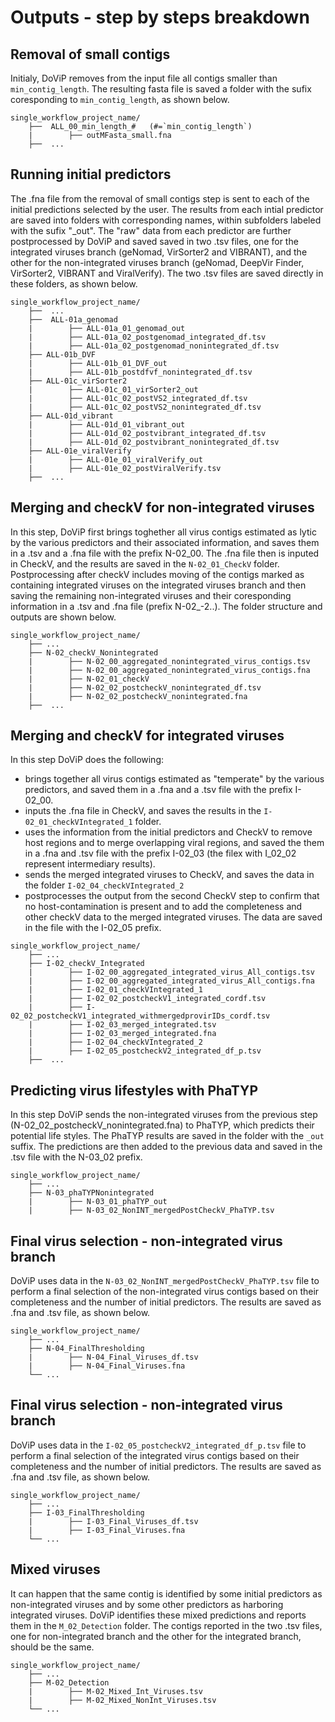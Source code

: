 # Outputs - step by steps breakdown


## Removal of small contigs

Initialy, DoViP removes from the input file all contigs smaller than `min_contig_length`. The resulting fasta file is saved a folder with the sufix coresponding to `min_contig_length`, as shown below. 
```plaintext
single_workflow_project_name/ 
    ├──  ALL_00_min_length_#   (#=`min_contig_length`)
    |        ├── outMFasta_small.fna  
    ├──  ... 
```

## Running initial predictors
The .fna file from the removal of small contigs step is sent to each of the initial predictions selected by the user. The results from each intial predictor are saved into folders with corresponding names, within subfolders labeled with the sufix "_out". The "raw" data from each predictor are further postprocessed by DoViP and saved saved in two .tsv files, one for the integrated viruses branch (geNomad, VirSorter2 and VIBRANT), and the other for the non-integrated viruses branch (geNomad, DeepVir Finder, VirSorter2, VIBRANT and ViralVerify). The two .tsv files are saved directly in these folders, as shown below.  

```plaintext
single_workflow_project_name/ 
    ├──  ... 
    ├──  ALL-01a_genomad
    |        ├── ALL-01a_01_genomad_out
    |        ├── ALL-01a_02_postgenomad_integrated_df.tsv
    |        ├── ALL-01a_02_postgenomad_nonintegrated_df.tsv
    ├── ALL-01b_DVF
    |        ├── ALL-01b_01_DVF_out
    |        ├── ALL-01b_postdfvf_nonintegrated_df.tsv
    ├── ALL-01c_virSorter2
    |        ├── ALL-01c_01_virSorter2_out
    |        ├── ALL-01c_02_postVS2_integrated_df.tsv
    |        ├── ALL-01c_02_postVS2_nonintegrated_df.tsv
    ├── ALL-01d_vibrant
    |        ├── ALL-01d_01_vibrant_out
    |        ├── ALL-01d_02_postvibrant_integrated_df.tsv
    |        ├── ALL-01d_02_postvibrant_nonintegrated_df.tsv
    ├── ALL-01e_viralVerify
    |        ├── ALL-01e_01_viralVerify_out
    |        ├── ALL-01e_02_postViralVerify.tsv 
    ├──  ... 
```



## Merging and checkV for non-integrated viruses
In this step, DoViP first brings toghether all virus contigs estimated as lytic by the various predictors and their associated information, and saves them in a .tsv and a .fna file with the prefix N-02_00. The .fna file then is inputed in CheckV, and the results are saved in the `N-02_01_CheckV` folder. Postprocessing after checkV includes moving of the contigs marked as containing integrated viruses on the integrated viruses branch and then saving the remaining non-integrated viruses and their coresponding information in a .tsv and .fna file (prefix N-02_-2..). The folder structure and outputs are shown below.  

```plaintext
single_workflow_project_name/ 
    ├── ...       
    ├── N-02_checkV_Nonintegrated
    |        ├── N-02_00_aggregated_nonintegrated_virus_contigs.tsv
    |        ├── N-02_00_aggregated_nonintegrated_virus_contigs.fna
    |        ├── N-02_01_checkV
    |        ├── N-02_02_postcheckV_nonintegrated_df.tsv
    |        ├── N-02_02_postcheckV_nonintegrated.fna
    ├──  ... 
```

## Merging and checkV for integrated viruses
In this step DoViP does the following:
  * brings together all virus contigs estimated as "temperate" by the various predictors, and saved them in a .fna and a .tsv file with the prefix I-02_00.
  * inputs the .fna file in CheckV, and saves the results in the `I-02_01_checkVIntegrated_1` folder.
  * uses the information from the initial predictors and CheckV to remove host regions and to merge overlapping viral regions, and saved the them in a .fna and .tsv file with the prefix I-02_03 (the filex with I_02_02 represent intermediary results).
  * sends the merged integrated viruses to CheckV, and saves the data in the folder `I-02_04_checkVIntegrated_2`
  * postprocesses the output from the second CheckV step to confirm that no host-contamination is present and to add the completeness and other checkV data to the merged integrated viruses. The data are saved in the file with the I-02_05 prefix.
  
```plaintext
single_workflow_project_name/ 
    ├── ...
    ├── I-02_checkV_Integrated
    |        ├── I-02_00_aggregated_integrated_virus_All_contigs.tsv
    |        ├── I-02_00_aggregated_integrated_virus_All_contigs.fna
    |        ├── I-02_01_checkVIntegrated_1
    |        ├── I-02_02_postcheckV1_integrated_cordf.tsv
    |        ├── I-02_02_postcheckV1_integrated_withmergedprovirIDs_cordf.tsv
    |        ├── I-02_03_merged_integrated.tsv
    |        ├── I-02_03_merged_integrated.fna
    |        ├── I-02_04_checkVIntegrated_2
    |        ├── I-02_05_postcheckV2_integrated_df_p.tsv
    ├──  ... 
```

## Predicting virus lifestyles with PhaTYP
In this step DoViP sends the non-integrated viruses from the previous step (N-02_02_postcheckV_nonintegrated.fna) to PhaTYP, which predicts their potential life styles. The PhaTYP results are saved in the folder with the `_out` suffix. The predictions are then added to the previous data and saved in the .tsv file with the N-03_02 prefix.

```plaintext
single_workflow_project_name/ 
    ├── ...
    ├── N-03_phaTYPNonintegrated
    |        ├── N-03_01_phaTYP_out
    |        ├── N-03_02_NonINT_mergedPostCheckV_PhaTYP.tsv
```

## Final virus selection - non-integrated virus branch
DoViP uses data in the `N-03_02_NonINT_mergedPostCheckV_PhaTYP.tsv` file to perform a final selection of the non-integrated virus contigs based on their completeness and the number of initial predictors. The results are saved as .fna and .tsv file, as shown below. 

```plaintext
single_workflow_project_name/ 
    ├── ...
    ├── N-04_FinalThresholding
    |        ├── N-04_Final_Viruses_df.tsv
    |        ├── N-04_Final_Viruses.fna
    └── ...
```

## Final virus selection - non-integrated virus branch
DoViP uses data in the `I-02_05_postcheckV2_integrated_df_p.tsv` file to perform a final selection of the integrated virus contigs based on their completeness and the number of initial predictors. The results are saved as .fna and .tsv file, as shown below. 

```plaintext
single_workflow_project_name/ 
    ├── ...
    ├── I-03_FinalThresholding
    |        ├── I-03_Final_Viruses_df.tsv
    |        ├── I-03_Final_Viruses.fna
    └── ...
```

## Mixed viruses
It can happen that the same contig is identified by some initial predictors as non-integrated viruses and by some other predictors as harboring integrated viruses. DoViP identifies these mixed predictions and reports them in the `M_02_Detection` folder. The contigs reported in the two .tsv files, one for non-integrated branch and the other for the integrated branch, should be the same.

```plaintext
single_workflow_project_name/ 
    ├── ...
    ├── M-02_Detection
    |        ├── M-02_Mixed_Int_Viruses.tsv
    |        ├── M-02_Mixed_NonInt_Viruses.tsv
    └── ...
```


